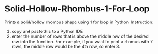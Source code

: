 # Solid-Hollow-Rhombus-1-For-Loop
Prints a solid/hollow rhombus shape using 1 for loop in Python.
Instruction: 
1. copy and paste this to a Python IDE
2. enter the number of rows that is above the middle row of the desired row into the function. For example, if you want to print a rhomus with 7 rows, the middle row would be the 4th row, so enter 3.
